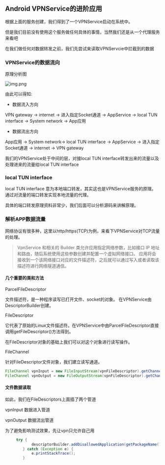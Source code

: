 ## Android VPNService的进阶应用 

根据上面的服务创建，我们得到了一个VPNService启动在系统中。

但是我们目前没有使用这个服务做任何具体的事情，当然我们还是从一个代理服务来看吧

在我们做任何对数据转发之前，我们先尝试来读取VPNServcie中拦截到的数据


### VPNService的数据流向

原理分析图

![img.png](https://developer.android.com/images/guide/topics/connectivity/vpn-app-arch.svg)

由此可以得知:

- 数据流入方向

VPN gateway -> internet -> 进入指定Socket通道 -> AppService -> local TUN interface -> System network -> App应用

- 数据流出方向 

App应用 -> System network-> local TUN interface -> AppService -> 进入指定Socket通道 -> internet -> VPN gateway

我们的VPNService处于中间的层，对接local TUN interface转发出来的流量以及处理进来的流量给local TUN interface


### local TUN interface

local TUN interface 意为本地端口转发，其实这也是VPNService服务的原理。通过对流量的端口转发实现本地流量的代理。

具体的端口转发原理资料非常少，我们后面可以分析源码来讲解原理。


### 解析APP数据流量

网络协议有很多种，这里以http/https(TCP)为例，来看下VPNService对TCP流量的处理。

>VpnService 和相关的 Builder 类允许应用指定网络参数，比如接口 IP 地址和路由，随后系统使用这些参数创建并配置一个虚拟网络接口。
> 应用将会接收到一个该网络接口对应的文件描述符，之后就可以通过写入或者读取该描述符进行网络隧道通信。

#### 几个重要的类和方法

ParcelFileDescriptor

文件描述符，是一种程序读写已打开文件、socket的对象。
在VPNService由DescriptorBuilder创建。

FileDescriptor

它代表了原始的Linux文件描述符。在VPNService中由ParcelFileDescriptor直接调用getFileDescriptor()方法得到。

在FileDescriptor对象的基础上我们可以对这个对象进行读写操作。


FileChannel

针对FileDescriptor文件对象，我们建立读写通道。

```java
FileChannel vpnInput = new FileInputStream(vpnFileDescriptor).getChannel();
FileChannel vpnOutput = new FileOutputStream(vpnFileDescriptor).getChannel();
```

#### 文件数据读取

如此，我们在FileDescriptors上面插了两个管道

vpnInput  数据进入管道

vpnOutput 数据流出管道

为了避免影响测试效果，先让vpn只允许自己用

```java
     try {
            descriptorBuilder.addDisallowedApplication(getPackageName());
        } catch (Exception e) {
            e.printStackTrace();
        }
```